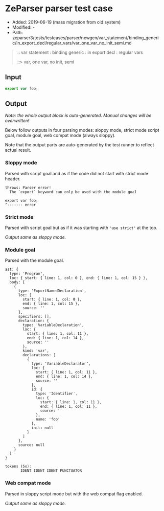# ZeParser parser test case

- Added: 2019-06-19 (mass migration from old system)
- Modified: -
- Path: zeparser3/tests/testcases/parser/newgen/var_statement/binding_generic/in_export_decl/regular_vars/var_one_var_no_init_semi.md

> :: var statement : binding generic : in export decl : regular vars
>
> ::> var, one var, no init, semi

## Input

`````js
export var foo;
`````

## Output

_Note: the whole output block is auto-generated. Manual changes will be overwritten!_

Below follow outputs in four parsing modes: sloppy mode, strict mode script goal, module goal, web compat mode (always sloppy).

Note that the output parts are auto-generated by the test runner to reflect actual result.

### Sloppy mode

Parsed with script goal and as if the code did not start with strict mode header.

`````
throws: Parser error!
  The `export` keyword can only be used with the module goal

export var foo;
^------- error
`````

### Strict mode

Parsed with script goal but as if it was starting with `"use strict"` at the top.

_Output same as sloppy mode._

### Module goal

Parsed with the module goal.

`````
ast: {
  type: 'Program',
  loc: { start: { line: 1, col: 0 }, end: { line: 1, col: 15 } },
  body: [
    {
      type: 'ExportNamedDeclaration',
      loc: {
        start: { line: 1, col: 0 },
        end: { line: 1, col: 15 },
        source: ''
      },
      specifiers: [],
      declaration: {
        type: 'VariableDeclaration',
        loc: {
          start: { line: 1, col: 11 },
          end: { line: 1, col: 14 },
          source: ''
        },
        kind: 'var',
        declarations: [
          {
            type: 'VariableDeclarator',
            loc: {
              start: { line: 1, col: 11 },
              end: { line: 1, col: 14 },
              source: ''
            },
            id: {
              type: 'Identifier',
              loc: {
                start: { line: 1, col: 11 },
                end: { line: 1, col: 11 },
                source: ''
              },
              name: 'foo'
            },
            init: null
          }
        ]
      },
      source: null
    }
  ]
}

tokens (5x):
       IDENT IDENT IDENT PUNCTUATOR
`````


### Web compat mode

Parsed in sloppy script mode but with the web compat flag enabled.

_Output same as sloppy mode._
